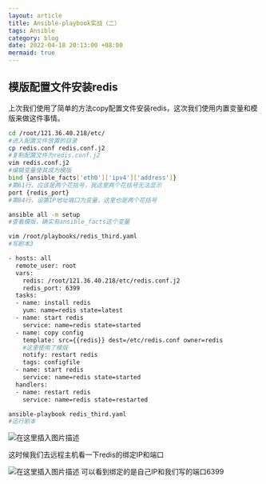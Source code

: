 ```yaml
---
layout: article
title: Ansible-playbook实战（二）
tags: Ansible
category: blog
date: 2022-04-18 20:13:00 +08:00
mermaid: true
---
```

## 模版配置文件安装redis
上次我们使用了简单的方法copy配置文件安装redis，这次我们使用内置变量和模版来做这件事情。

```bash
cd /root/121.36.40.218/etc/
#进入配置文件放置的目录
cp redis.conf redis.conf.j2 
#复制配置文件为redis.conf.j2 
vim redis.conf.j2 
#编辑变量使其成为模版
bind {ansible_facts['eth0']['ipv4']['address']}
#第61行，应该是两个花括号，我这里两个花括号无法显示
port {redis_port}
#第84行，设置IP地址端口为变量，这里也是两个花括号
```

```bash
ansible all -m setup
#查看模版，确实有ansible_facts这个变量
```

```bash
vim /root/playbooks/redis_third.yaml
#写剧本3
```

```bash
- hosts: all
  remote_user: root
  vars:
    redis: /root/121.36.40.218/etc/redis.conf.j2
    redis_port: 6399
  tasks:
  - name: install redis
    yum: name=redis state=latest
  - name: start redis
    service: name=redis state=started
  - name: copy config
    template: src={{redis}} dest=/etc/redis.conf owner=redis
    #这里使用了模版
    notify: restart redis
    tags: configfile
  - name: start redis
    service: name=redis state=started
  handlers:
  - name: restart redis
    service: name=redis state=restarted                                                           
```

```bash
ansible-playbook redis_third.yaml 
#运行剧本
```
![在这里插入图片描述](https://img-blog.csdnimg.cn/a8d7bb67e94d4b2394adda3341f140fb.png?x-oss-process=image/watermark,type_d3F5LXplbmhlaQ,shadow_50,text_Q1NETiBAeXV0YW9fNTE3,size_20,color_FFFFFF,t_70,g_se,x_16)

这时候我们去远程主机看一下redis的绑定IP和端口

![在这里插入图片描述](https://img-blog.csdnimg.cn/ce09c8b44b334d72a811a1d4a03b1a4a.png?x-oss-process=image/watermark,type_d3F5LXplbmhlaQ,shadow_50,text_Q1NETiBAeXV0YW9fNTE3,size_20,color_FFFFFF,t_70,g_se,x_16)
可以看到绑定的是自己IP和我们写的端口6399
